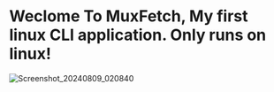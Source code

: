 # Weclome To MuxFetch, My first linux CLI application. Only runs on linux!

![Screenshot_20240809_020840](https://github.com/user-attachments/assets/ff1a0c96-6594-4204-81eb-ea010a89a4f0)
